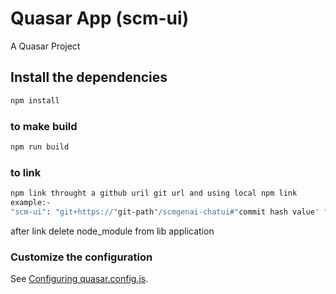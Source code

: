 # Quasar App (scm-ui)

A Quasar Project

## Install the dependencies
```bash
npm install  
```

### to make build 
```bash
npm run build 
```

### to link 
```bash
npm link throught a github uril git url and using local npm link
example:-
"scm-ui": "git+https://"git-path"/scmgenai-chatui#"commit hash value' ",
```

after link delete node_module from lib application  

### Customize the configuration
See [Configuring quasar.config.js](https://v2.quasar.dev/quasar-cli-webpack/quasar-config-js).
